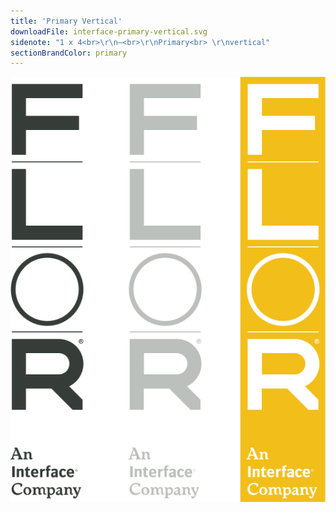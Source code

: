 ```yaml
---
title: 'Primary Vertical'
downloadFile: interface-primary-vertical.svg
sidenote: "1 x 4<br>\r\n—<br>\r\nPrimary<br> \r\nvertical"
sectionBrandColor: primary
---
```


![](interface-primary-vertical.svg?resize=267)